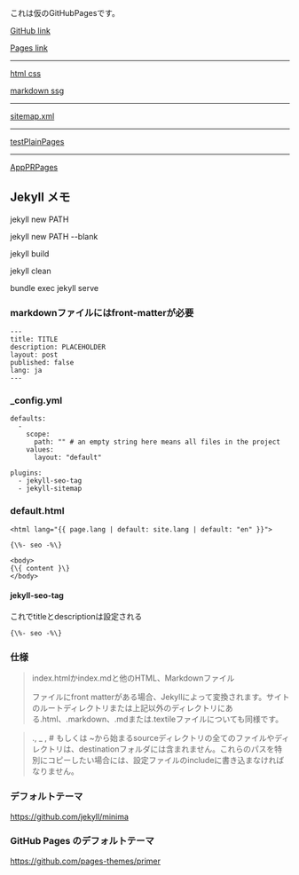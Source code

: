 
これは仮のGitHubPagesです。

[GitHub link](https://github.com/zwamr6aln/zwamr6aln.github.io)

[Pages link](https://zwamr6aln.github.io)

***

[html css](html_css)

[markdown ssg](markdown_ssg)

***

[sitemap.xml](sitemap.xml)

***

[testPlainPages](https://zwamr6aln.github.io/testPlainPages/)

***

[AppPRPages](https://zwamr6aln.github.io/AppPRPages/)


Jekyll メモ
--------------------
jekyll new PATH

jekyll new PATH --blank

jekyll build

jekyll clean

bundle exec jekyll serve

### markdownファイルにはfront-matterが必要
```
---
title: TITLE
description: PLACEHOLDER
layout: post
published: false
lang: ja
---
```

### \_config.yml
```
defaults:
  -
    scope:
      path: "" # an empty string here means all files in the project
    values:
      layout: "default"
```

```
plugins:
  - jekyll-seo-tag
  - jekyll-sitemap
```

### default.html
```
<html lang="{{ page.lang | default: site.lang | default: "en" }}">
```

```
{\%- seo -%\}
```

```
<body>
{\{ content }\}
</body>
```

#### jekyll-seo-tag
これでtitleとdescriptionは設定される
```
{\%- seo -%\}
```

### 仕様
> index.htmlかindex.mdと他のHTML、Markdownファイル
>
> ファイルにfront matterがある場合、Jekyllによって変換されます。サイトのルートディレクトリまたは上記以外のディレクトリにある.html、.markdown、.mdまたは.textileファイルについても同様です。

> ., _ , # もしくは ~から始まるsourceディレクトリの全てのファイルやディレクトリは、destinationフォルダには含まれません。これらのパスを特別にコピーしたい場合には、設定ファイルのincludeに書き込まなければなりません。

### デフォルトテーマ
https://github.com/jekyll/minima

### GitHub Pages のデフォルトテーマ
https://github.com/pages-themes/primer
